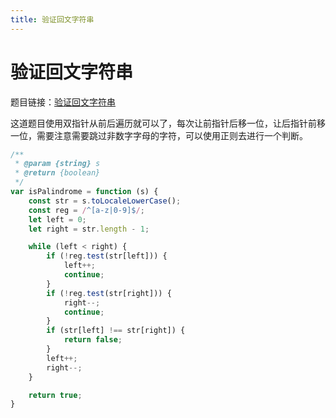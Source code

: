 ```yaml
---
title: 验证回文字符串
---
```


# 验证回文字符串

题目链接：[验证回文字符串](https://leetcode-cn.com/problems/valid-palindrome/)

这道题目使用双指针从前后遍历就可以了，每次让前指针后移一位，让后指针前移一位，需要注意需要跳过非数字字母的字符，可以使用正则去进行一个判断。

```js
/**
 * @param {string} s
 * @return {boolean}
 */
var isPalindrome = function (s) {
	const str = s.toLocaleLowerCase();
	const reg = /^[a-z|0-9]$/;
	let left = 0;
	let right = str.length - 1;

	while (left < right) {
		if (!reg.test(str[left])) {
			left++;
			continue;
		}
		if (!reg.test(str[right])) {
			right--;
			continue;
		}
		if (str[left] !== str[right]) {
			return false;
		}
		left++;
		right--;
	}

	return true;
}
```